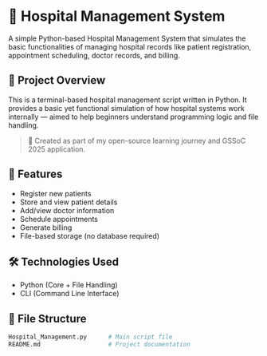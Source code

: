 
# 🏥 Hospital Management System

A simple Python-based Hospital Management System that simulates the basic functionalities of managing hospital records like patient registration, appointment scheduling, doctor records, and billing.

## 🚀 Project Overview

This is a terminal-based hospital management script written in Python. It provides a basic yet functional simulation of how hospital systems work internally — aimed to help beginners understand programming logic and file handling.

> 👤 Created as part of my open-source learning journey and GSSoC 2025 application.

## 🧠 Features

- Register new patients
- Store and view patient details
- Add/view doctor information
- Schedule appointments
- Generate billing
- File-based storage (no database required)

## 🛠️ Technologies Used

- Python (Core + File Handling)
- CLI (Command Line Interface)

## 📁 File Structure

```bash
Hospital_Management.py      # Main script file
README.md                   # Project documentation